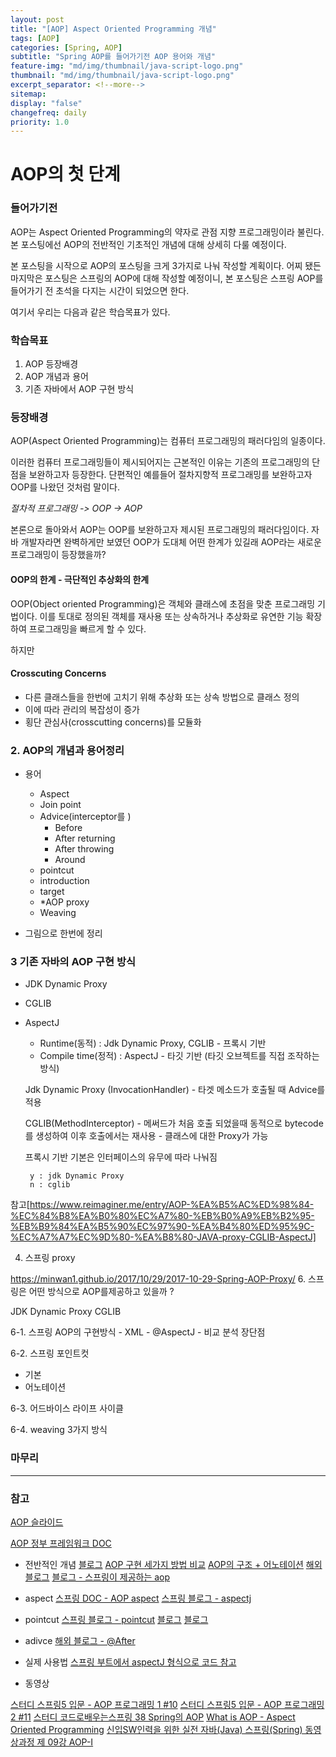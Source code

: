```yaml
---
layout: post
title: "[AOP] Aspect Oriented Programming 개념"
tags: [AOP]
categories: [Spring, AOP]
subtitle: "Spring AOP를 들어가기전 AOP 용어와 개념"
feature-img: "md/img/thumbnail/java-script-logo.png"
thumbnail: "md/img/thumbnail/java-script-logo.png"
excerpt_separator: <!--more-->
sitemap:
display: "false"
changefreq: daily
priority: 1.0
---
```


<!--more-->

# AOP의 첫 단계

### 들어가기전

  AOP는 Aspect Oriented Programming의 약자로 관점 지향 프로그래밍이라 불린다. 본 포스팅에선 AOP의 전반적인 기초적인 개념에 대해 상세히 다룰 예정이다.

 본 포스팅을 시작으로 AOP의 포스팅을 크게 3가지로 나눠 작성할 계획이다. 어찌 됐든 마지막은 포스팅은 스프링의 AOP에 대해 작성할 예정이니, 본 포스팅은 스프링 AOP를 들어가기 전 초석을 다지는 시간이 되었으면 한다.

 여기서 우리는 다음과 같은 학습목표가 있다.

### 학습목표

1. AOP 등장배경
2. AOP 개념과 용어
3. 기존 자바에서 AOP 구현 방식

### 등장배경

 AOP(Aspect Oriented Programming)는 컴퓨터 프로그래밍의 패러다임의 일종이다.

이러한 컴퓨터 프로그래밍들이 제시되어지는 근본적인 이유는 기존의 프로그래밍의 단점을 보완하고자 등장한다.  단편적인 예를들어 절차지향적 프로그래밍를 보완하고자 OOP를 나왔던 것처럼 말이다.

_절차적 프로그래밍 -> OOP -> AOP_

본론으로 돌아와서 AOP는 OOP를 보완하고자 제시된 프로그래밍의 패러다임이다. 자바 개발자라면 완벽하게만 보였던 OOP가 도대체 어떤 한계가 있길래 AOP라는 새로운 프로그래밍이 등장했을까?

#### OOP의 한계 - 극단적인 추상화의 한계

 OOP(Object oriented Programming)은 객체와 클래스에 초점을 맞춘 프로그래밍 기법이다. 이를 토대로 정의된 객체를 재사용 또는 상속하거나 추상화로 유연한 기능 확장하여 프로그래밍을 빠르게 할 수 있다.


 하지만



#### Crosscuting Concerns



- 다른 클래스들을 한번에 고치기 위해 추상화 또는 상속 방법으로 클래스 정의
- 이에 따라 관리의 복잡성이 증가
- 횡단 관심사(crosscutting concerns)를 모듈화

### 2. AOP의 개념과 용어정리
- 용어
   - Aspect
   - Join point
   - Advice(interceptor를 )
       - Before
       - After returning
       - After throwing
       - Around
   - pointcut
   - introduction
   - target
   - *AOP proxy
   - Weaving

- 그림으로 한번에 정리


### 3 기존 자바의 AOP 구현 방식

- JDK Dynamic Proxy
- CGLIB
- AspectJ


   - Runtime(동적)      : Jdk Dynamic Proxy, CGLIB - 프록시 기반
   - Compile time(정적) : AspectJ    - 타깃 기반 (타깃 오브젝트를 직접 조작하는 방식)

   Jdk Dynamic Proxy (InvocationHandler)
       - 타겟 메소드가 호출될 때 Advice를 적용

   CGLIB(MethodInterceptor)
       - 메써드가 처음 호출 되었을때 동적으로 bytecode를 생성하여 이후 호출에서는 재사용
       - 클래스에 대한 Proxy가 가능

   프록시 기반
       기본은 인터페이스의 유무에 따라 나눠짐

       y : jdk Dynamic Proxy
       n : cglib


참고[https://www.reimaginer.me/entry/AOP-%EA%B5%AC%ED%98%84-%EC%84%B8%EA%B0%80%EC%A7%80-%EB%B0%A9%EB%B2%95-%EB%B9%84%EA%B5%90%EC%97%90-%EA%B4%80%ED%95%9C-%EC%A7%A7%EC%9D%80-%EA%B8%80-JAVA-proxy-CGLIB-AspectJ]


4. 스프링 proxy

https://minwan1.github.io/2017/10/29/2017-10-29-Spring-AOP-Proxy/
6. 스프링은 어떤 방식으로 AOP를제공하고 있을까 ?

   JDK Dynamic Proxy
   CGLIB



6-1. 스프링 AOP의 구현방식
    - XML
    - @AspectJ
    - 비교 분석 장단점



6-2. 스프링 포인트컷
   - 기본
   - 어노테이션

6-3. 어드바이스 라이프 사이클


6-4. weaving 3가지 방식

### 마무리


---

### 참고

[AOP 슬라이드](https://slideplayer.com/slide/9380068/)


[AOP 정부 프레임워크 DOC](http://www.egovframe.go.kr/wiki/doku.php?id=egovframework:rte:fdl:aop:aspectj)

- 전반적인 개념
[블로그](http://closer27.github.io/backend/2017/08/03/spring-aop/)
[AOP 구현 세가지 방법 비교](https://www.reimaginer.me/entry/AOP-%EA%B5%AC%ED%98%84-%EC%84%B8%EA%B0%80%EC%A7%80-%EB%B0%A9%EB%B2%95-%EB%B9%84%EA%B5%90%EC%97%90-%EA%B4%80%ED%95%9C-%EC%A7%A7%EC%9D%80-%EA%B8%80-JAVA-proxy-CGLIB-AspectJ)
[AOP의 구조 + 어노테이션](https://hunit.tistory.com/188)
[해외 블로그](https://dzone.com/articles/implementing-aop-with-spring-boot-and-aspectj)
[블로그 - 스프링이 제공하는 aop](https://minwan1.github.io/2017/10/29/2017-10-29-Spring-AOP-Proxy/)

- aspect
[스프링 DOC - AOP aspect](https://docs.spring.io/spring/docs/4.3.15.RELEASE/spring-framework-reference/html/aop.html)
[스프링 블로그 - aspectj](https://www.baeldung.com/aspectj)

- pointcut
[스프링 블로그 - pointcut](https://www.baeldung.com/spring-aop-pointcut-tutorial)
[블로그](http://blog.naver.com/PostView.nhn?blogId=chocolleto&logNo=30086024618&categoryNo=29&viewDate=&currentPage=1&listtype=0)
[블로그](http://closer27.github.io/backend/2017/08/03/spring-aop/)

- adivce
[해외 블로그 - @After](https://howtodoinjava.com/spring-aop/aspectj-after-annotation-example/)

- 실제 사용법
[스프링 부트에서 aspectJ 형식으로 코드 참고](http://jsonobject.tistory.com/247)


- 동영상

[스터디 스프링5 입문 - AOP 프로그래밍 1 #10](https://www.youtube.com/watch?v=wrHTMsKrKkA&index=6&list=WL&t=0s)
[스터디 스프링5 입문 - AOP 프로그래밍 2 #11](https://www.youtube.com/watch?v=9Gdv6fhhaB0&index=5&list=WL&t=0s)
[스터디 코드로배우는스프링 38 Spring의 AOP](https://www.youtube.com/watch?v=4-JcM7y1M_8&index=7&list=WL&t=0s)
[What is AOP - Aspect Oriented Programming](https://www.youtube.com/watch?v=DuFPj8MlAVo&index=8&list=WL&t=0s)
[신입SW인력을 위한 실전 자바(Java) 스프링(Spring) 동영상과정 제 09강 AOP-I](https://www.youtube.com/watch?v=2F8K9BLgvjE&index=9&list=WL&t=0s)
